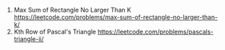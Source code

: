1. Max Sum of Rectangle No Larger Than K
https://leetcode.com/problems/max-sum-of-rectangle-no-larger-than-k/
119. Kth Row of Pascal's Triangle
https://leetcode.com/problems/pascals-triangle-ii/

